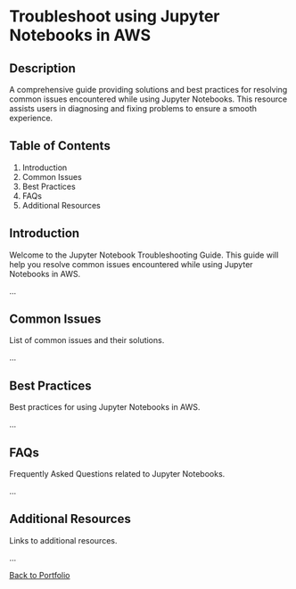 # Troubleshoot using Jupyter Notebooks in AWS

## Description

A comprehensive guide providing solutions and best practices for resolving common issues encountered while using Jupyter Notebooks. This resource assists users in diagnosing and fixing problems to ensure a smooth experience.

## Table of Contents

1. Introduction
2. Common Issues
3. Best Practices
4. FAQs
5. Additional Resources

## Introduction

Welcome to the Jupyter Notebook Troubleshooting Guide. This guide will help you resolve common issues encountered while using Jupyter Notebooks in AWS.

...

## Common Issues

List of common issues and their solutions.

...

## Best Practices

Best practices for using Jupyter Notebooks in AWS.

...

## FAQs

Frequently Asked Questions related to Jupyter Notebooks.

...

## Additional Resources

Links to additional resources.

...

[Back to Portfolio](../README.md)